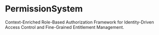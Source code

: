 # PermissionSystem
Context-Enriched Role-Based Authorization Framework for Identity-Driven Access Control and Fine-Grained Entitlement Management.

